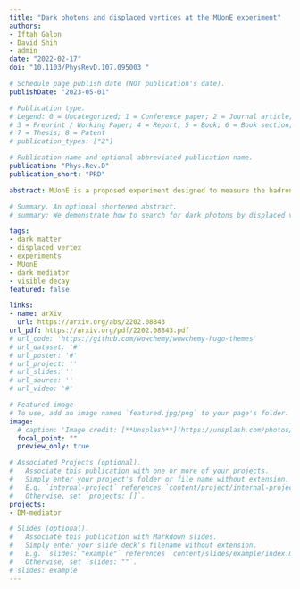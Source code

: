 ```yaml
---
title: "Dark photons and displaced vertices at the MUonE experiment"
authors:
- Iftah Galon
- David Shih
- admin
date: "2022-02-17"
doi: "10.1103/PhysRevD.107.095003 "

# Schedule page publish date (NOT publication's date).
publishDate: "2023-05-01"

# Publication type.
# Legend: 0 = Uncategorized; 1 = Conference paper; 2 = Journal article;
# 3 = Preprint / Working Paper; 4 = Report; 5 = Book; 6 = Book section;
# 7 = Thesis; 8 = Patent
# publication_types: ["2"]

# Publication name and optional abbreviated publication name.
publication: "Phys.Rev.D"
publication_short: "PRD"

abstract: MUonE is a proposed experiment designed to measure the hadronic vacuum polarization contribution to muon $g-2$ through elastic $\mu-e$ scattering. As such it employs an extremely high-resolution tracking apparatus. We point out that this makes MUonE also a very promising experiment to search for displaced vertices from light, weakly-interacting new particles. We demonstrate its potential by showing how it has excellent sensitivity to dark photons in the mass range $10~\mathrm{MeV} \le m_{A'} \le 100~\mathrm{MeV}$ and kinetic mixing parameter $10^{-5} \le \epsilon e \le 10^{-3}$, through the process $\mu^{\pm}\, e^- \to \mu^{\pm}\, e^-\, A'$ followed by $A'\to e^+e^-$.

# Summary. An optional shortened abstract.
# summary: We demonstrate how to search for dark photons by displaced vertex search at the proposed MUonE experiment in the mass range $10~\mathrm{MeV} \le m_{A'} \le 100~\mathrm{MeV}$ and kinetic mixing parameter $10^{-5} \le \epsilon e \le 10^{-3}$, through the process $\mu^{\pm}\, e^- \to \mu^{\pm}\, e^-\, A'$ followed by $A'\to e^+e^-$.

tags:
- dark matter
- displaced vertex
- experiments
- MUonE
- dark mediator
- visible decay
featured: false

links:
- name: arXiv
  url: https://arxiv.org/abs/2202.08843
url_pdf: https://arxiv.org/pdf/2202.08843.pdf
# url_code: 'https://github.com/wowchemy/wowchemy-hugo-themes'
# url_dataset: '#'
# url_poster: '#'
# url_project: ''
# url_slides: ''
# url_source: ''
# url_video: '#'

# Featured image
# To use, add an image named `featured.jpg/png` to your page's folder. 
image:
  # caption: 'Image credit: [**Unsplash**](https://unsplash.com/photos/s9CC2SKySJM)'
  focal_point: ""
  preview_only: true

# Associated Projects (optional).
#   Associate this publication with one or more of your projects.
#   Simply enter your project's folder or file name without extension.
#   E.g. `internal-project` references `content/project/internal-project/index.md`.
#   Otherwise, set `projects: []`.
projects:
- DM-mediator

# Slides (optional).
#   Associate this publication with Markdown slides.
#   Simply enter your slide deck's filename without extension.
#   E.g. `slides: "example"` references `content/slides/example/index.md`.
#   Otherwise, set `slides: ""`.
# slides: example
---
```


